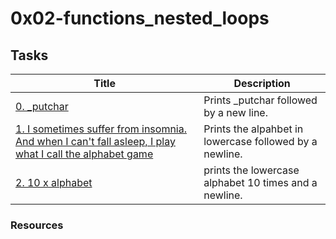 # 0x02-functions_nested_loops

## Tasks

Title | Description
------ | ----------
[0. _putchar](./0-putchar.c) | Prints _putchar followed by a new line.
[1. I sometimes suffer from insomnia. And when I can't fall asleep, I play what I call the alphabet game](./1-alphabet.c) | Prints the alpahbet in lowercase followed by a newline.
[2. 10 x alphabet](./2-print_alphabet_x10.c) |  prints the lowercase alphabet 10 times and a newline.

### Resources
